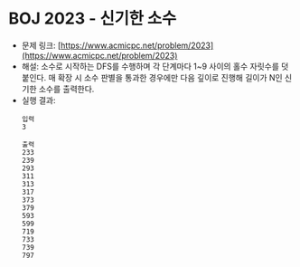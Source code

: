 # BOJ 2023 - 신기한 소수

- 문제 링크: [https://www.acmicpc.net/problem/2023](https://www.acmicpc.net/problem/2023)
- 해설: 소수로 시작하는 DFS를 수행하며 각 단계마다 1~9 사이의 홀수 자릿수를 덧붙인다. 매 확장 시 소수 판별을 통과한 경우에만 다음 깊이로 진행해 길이가 N인 신기한 소수를 출력한다.
- 실행 결과:
  ```text
  입력
  3

  출력
  233
  239
  293
  311
  313
  317
  373
  379
  593
  599
  719
  733
  739
  797
  ```
